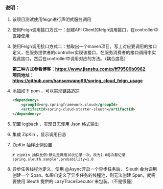 ### 说明：
1. 该项目测试使用feign进行声明式服务调用
2. 使用Feign调用接口方式一：创建API Client的feign调用接口，在controller中直接使用
3. 使用Feign调用接口方式二：抽取出一个maven项目，写上对应要调用的接口定义，在服务提供者的controller实现该接口，在服务消费者的接口调用中实现此接口，然后在controller中调用对应的方法。（耦合度高）

    <b> 第二种方式参看博客：https://www.jianshu.com/p/ff79509b0962  <br>
    项目地址：https://github.com/hansonwang99/spring_cloud_feign_usage </b>
4. 添加如下 pom ，可以实现链路追踪
    ```xml
    <dependency>
        <groupId>org.springframework.cloud</groupId>
        <artifactId>spring-cloud-starter-sleuth</artifactId>
    </dependency>
    ```
5. 配置 logback ，实现日志使用 Json 格式输出
6. 集成 ZipKin ，显示调用日志
7. ZipKin 抽样比例设置
    ```properties
    # zipKin 抽样比例:默认是调用10次记录一次，改为1.0每次都记录
    spring.sleuth.sampler.probability=1.0
    ```
8. 异步任务线程池定义，使用 @Async开启一个异步任务后， Sleuth 会为调用创建一个 Span。如果自定义了异步任务的线程池，则无法创建 Span，就需要使用
 Sleuth 提供的 LazyTraceExecutor 来包装。（不是很懂）